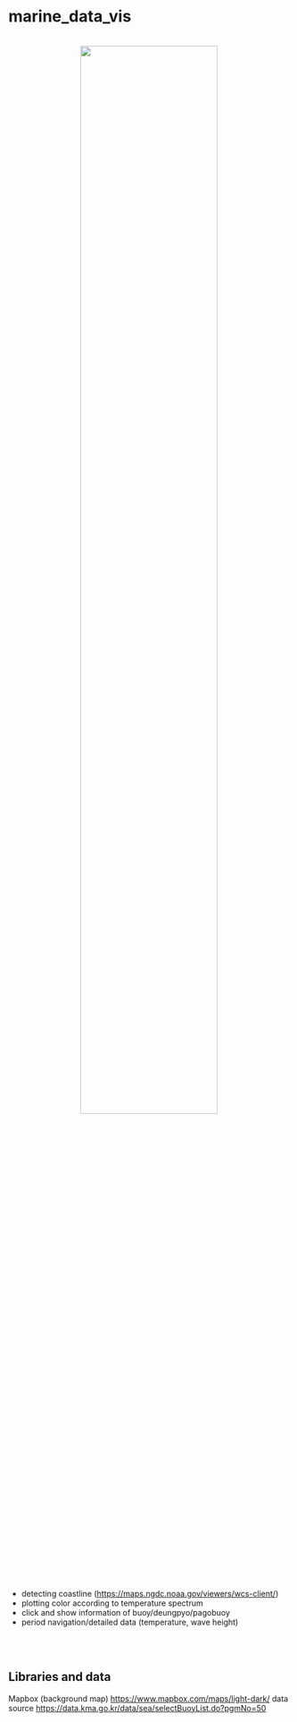 # marine_data_vis




<br>
<center><img src="https://user-images.githubusercontent.com/39558070/89787900-41290100-db59-11ea-9fe8-bd8e4ae3e0a3.gif" width="70%" height="70%"></center>

<br>

- detecting coastline (https://maps.ngdc.noaa.gov/viewers/wcs-client/)
- plotting color according to temperature spectrum 
- click and show information of buoy/deungpyo/pagobuoy
- period navigation/detailed data (temperature, wave height) 

<br>
<br>

## Libraries and data
Mapbox (background map) https://www.mapbox.com/maps/light-dark/
data source             https://data.kma.go.kr/data/sea/selectBuoyList.do?pgmNo=50

